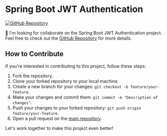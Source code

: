 # Spring Boot JWT Authentication

[![GitHub Repository](https://img.shields.io/badge/GitHub-Repository-blueviolet.svg)](https://github.com/singh-abhinash/Implementation-of-JWT-Authentication.git)

👯 I'm looking for collaborate on the Spring Boot JWT Authentication project. Feel free to check out the [GitHub Repository](https://github.com/singh-abhinash/Implementation-of-JWT-Authentication.git) for more details.

## How to Contribute

If you're interested in contributing to this project, follow these steps:

1. Fork the repository.
2. Clone your forked repository to your local machine.
3. Create a new branch for your changes: `git checkout -b feature/your-feature`.
4. Make your changes and commit them: `git commit -m "Description of changes"`.
5. Push your changes to your forked repository: `git push origin feature/your-feature`.
6. Open a pull request on the [main repository](https://github.com/singh-abhinash/Implementation-of-JWT-Authentication.git).

Let's work together to make this project even better!
